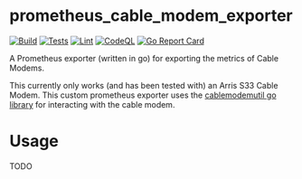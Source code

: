 # prometheus_cable_modem_exporter

[![Build](https://github.com/Tuxdude/prometheus_cable_modem_exporter/actions/workflows/build.yml/badge.svg)](https://github.com/Tuxdude/prometheus_cable_modem_exporter/actions/workflows/build.yml) [![Tests](https://github.com/Tuxdude/prometheus_cable_modem_exporter/actions/workflows/tests.yml/badge.svg)](https://github.com/Tuxdude/prometheus_cable_modem_exporter/actions/workflows/tests.yml) [![Lint](https://github.com/Tuxdude/prometheus_cable_modem_exporter/actions/workflows/lint.yml/badge.svg)](https://github.com/Tuxdude/prometheus_cable_modem_exporter/actions/workflows/lint.yml) [![CodeQL](https://github.com/Tuxdude/prometheus_cable_modem_exporter/actions/workflows/codeql-analysis.yml/badge.svg)](https://github.com/Tuxdude/prometheus_cable_modem_exporter/actions/workflows/codeql-analysis.yml) [![Go Report Card](https://goreportcard.com/badge/github.com/tuxdude/prometheus_cable_modem_exporter)](https://goreportcard.com/report/github.com/tuxdude/prometheus_cable_modem_exporter)

A Prometheus exporter (written in go) for exporting the metrics of Cable Modems.

This currently only works (and has been tested with) an Arris S33 Cable
Modem. This custom prometheus exporter uses the
[cablemodemutil go library](https://github.com/Tuxdude/cablemodemutil) for
interacting with the cable modem.

# Usage

TODO
